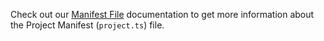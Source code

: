 <!-- @include: ./mapping-intro.md -->

Check out our [Manifest File](../../../build/manifest/near.md) documentation to get more information about the Project Manifest (`project.ts`) file.
